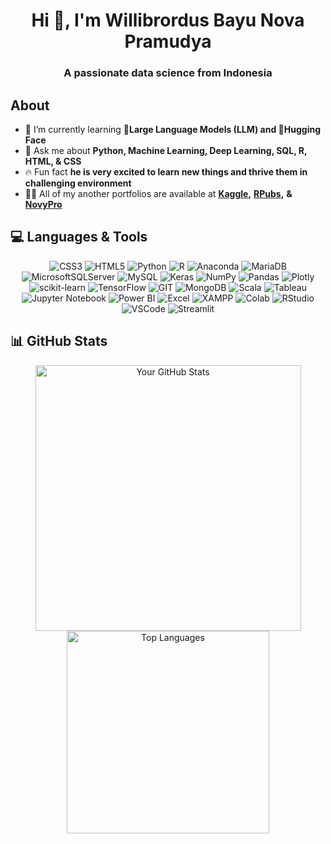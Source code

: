 <h1 align="center">Hi 👋, I'm Willibrordus Bayu Nova Pramudya</h1>
<h3 align="center">A passionate data science from Indonesia</h3>

## About

- 🌱 I’m currently learning **🔗Large Language Models (LLM) and 🤗Hugging Face**
- 💬 Ask me about **Python, Machine Learning, Deep Learning, SQL, R, HTML, & CSS**
- 🔥 Fun fact **he is very excited to learn new things and thrive them in challenging environment**
- 👨‍💻 All of my another portfolios are available at **[Kaggle](https://www.kaggle.com/bayunova),** **[RPubs](https://rpubs.com/willibrordus_bayu),** **& [NovyPro](https://www.novypro.com/profile_projects/willibrordusbayu)**
   
## 💻 Languages & Tools
<div align="center">
   
   ![CSS3](https://img.shields.io/badge/css3-%231572B6.svg?style=for-the-badge&logo=css3&logoColor=white) 
   ![HTML5](https://img.shields.io/badge/html5-%23E34F26.svg?style=for-the-badge&logo=html5&logoColor=white) 
   ![Python](https://img.shields.io/badge/python-3670A0?style=for-the-badge&logo=python&logoColor=ffdd54) 
   ![R](https://img.shields.io/badge/r-%23276DC3.svg?style=for-the-badge&logo=r&logoColor=white) 
   ![Anaconda](https://img.shields.io/badge/Anaconda-%2344A833.svg?style=for-the-badge&logo=anaconda&logoColor=white) 
   ![MariaDB](https://img.shields.io/badge/MariaDB-003545?style=for-the-badge&logo=mariadb&logoColor=white) 
   ![MicrosoftSQLServer](https://img.shields.io/badge/Microsoft%20SQL%20Sever-CC2927?style=for-the-badge&logo=microsoft%20sql%20server&logoColor=white) 
   ![MySQL](https://img.shields.io/badge/mysql-%2300f.svg?style=for-the-badge&logo=mysql&logoColor=white) 
   ![Keras](https://img.shields.io/badge/Keras-%23D00000.svg?style=for-the-badge&logo=Keras&logoColor=white) 
   ![NumPy](https://img.shields.io/badge/numpy-%23013243.svg?style=for-the-badge&logo=numpy&logoColor=white) 
   ![Pandas](https://img.shields.io/badge/pandas-%23150458.svg?style=for-the-badge&logo=pandas&logoColor=white) 
   ![Plotly](https://img.shields.io/badge/Plotly-%233F4F75.svg?style=for-the-badge&logo=plotly&logoColor=white) 
   ![scikit-learn](https://img.shields.io/badge/scikit--learn-%23F7931E.svg?style=for-the-badge&logo=scikit-learn&logoColor=white) 
   ![TensorFlow](https://img.shields.io/badge/TensorFlow-%23FF6F00.svg?style=for-the-badge&logo=TensorFlow&logoColor=white) 
   ![GIT](https://img.shields.io/badge/Git-fc6d26?style=for-the-badge&logo=git&logoColor=white) 
   ![MongoDB](https://img.shields.io/badge/MongoDB-%234ea94b.svg?style=for-the-badge&logo=mongodb&logoColor=white) 
   ![Scala](https://img.shields.io/badge/scala-%23DC322F.svg?style=for-the-badge&logo=scala&logoColor=white)
   ![Tableau](https://img.shields.io/badge/Tableau-E97627?style=for-the-badge&logo=Tableau&logoColor=white)
   ![Jupyter Notebook](https://img.shields.io/badge/Jupyter-F37626.svg?&style=for-the-badge&logo=Jupyter&logoColor=white)
   ![Power BI](https://img.shields.io/badge/PowerBI-F2C811?style=for-the-badge&logo=Power%20BI&logoColor=white)
   ![Excel](https://img.shields.io/badge/Microsoft_Excel-217346?style=for-the-badge&logo=microsoft-excel&logoColor=white)
   ![XAMPP](https://img.shields.io/badge/Xampp-F37623?style=for-the-badge&logo=xampp&logoColor=white)
   ![Colab](https://img.shields.io/badge/Colab-F9AB00?style=for-the-badge&logo=googlecolab&color=525252)
   ![RStudio](https://img.shields.io/badge/RStudio-75AADB?style=for-the-badge&logo=RStudio&logoColor=white)
   ![VSCode](https://img.shields.io/badge/VSCode-0078D4?style=for-the-badge&logo=visual%20studio%20code&logoColor=white)
   ![Streamlit](https://img.shields.io/badge/Streamlit-FF4B4B?style=for-the-badge&logo=Streamlit&logoColor=white)
</div>

## 📊 GitHub Stats
<div align="center">
  <a href="https://github.com/bayunova28">
    <img width="425" src="https://github-readme-stats.vercel.app/api?username=bayunova28&show_icons=true&theme=dracula" alt="Your GitHub Stats">
    <img width="324" src="https://github-readme-stats.vercel.app/api/top-langs/?username=bayunova28&layout=compact&theme=dracula" alt="Top Languages">
  </a>
</div>
